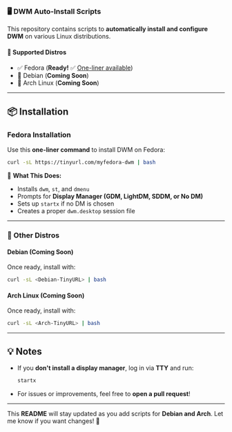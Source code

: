 
### **🖥️ DWM Auto-Install Scripts**
This repository contains scripts to **automatically install and configure DWM** on various Linux distributions.  

#### **📌 Supported Distros**
- ✅ Fedora (**Ready!** ✅ [One-liner available](#fedora-installation))  
- 🔄 Debian (**Coming Soon**)  
- 🔄 Arch Linux (**Coming Soon**)  

---

## **📦 Installation**
### **Fedora Installation**
Use this **one-liner command** to install DWM on Fedora:  
```sh
curl -sL https://tinyurl.com/myfedora-dwm | bash
```
🔹 **What This Does:**  
- Installs `dwm`, `st`, and `dmenu`  
- Prompts for **Display Manager (GDM, LightDM, SDDM, or No DM)**  
- Sets up `startx` if no DM is chosen  
- Creates a proper `dwm.desktop` session file  

---

### **🚀 Other Distros**
#### **Debian (Coming Soon)**
Once ready, install with:  
```sh
curl -sL <Debian-TinyURL> | bash
```

#### **Arch Linux (Coming Soon)**
Once ready, install with:  
```sh
curl -sL <Arch-TinyURL> | bash
```

---

## **💡 Notes**
- If you **don't install a display manager**, log in via **TTY** and run:  
  ```sh
  startx
  ```
- For issues or improvements, feel free to **open a pull request**!  

---

This **README** will stay updated as you add scripts for **Debian and Arch**. Let me know if you want changes! 🚀
